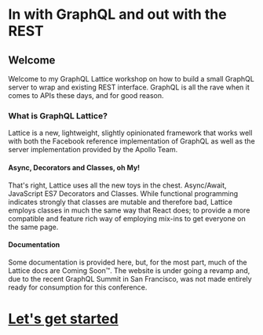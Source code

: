 # In with GraphQL and out with the REST

## Welcome

Welcome to my GraphQL Lattice workshop on how to build a small GraphQL
server to wrap and existing REST interface. GraphQL is all the rave when
it comes to APIs these days, and for good reason.

### What is GraphQL Lattice?

Lattice is a new, lightweight, slightly opinionated framework that works well with both the Facebook reference implementation of GraphQL as well as the
server implementation provided by the Apollo Team.

#### Async, Decorators and Classes, oh My!

That's right, Lattice uses all the new toys in the chest. Async/Await,
JavaScript ES7 Decorators and Classes. While functional programming indicates
strongly that classes are mutable and therefore bad, Lattice employs classes
in much the same way that React does; to provide a more compatible and feature
rich way of employing mix-ins to get everyone on the same page.

#### Documentation

Some documentation is provided here, but, for the most part, much of the
Lattice docs are Coming Soon™. The website is under going a revamp and, due
to the recent GraphQL Summit in San Francisco, was not made entirely ready
for consumption for this conference.

# [Let's get started](/step1)
